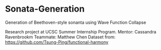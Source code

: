 # Sonata-Generation
Generation of Beethoven-style sonanta using Wave Function Collapse

Research project at UCSC Summer Internship Program. 
Mentor: Cassandra Ravenbrookm
Teammate: Matthew Chen
Dataset from: https://github.com/Tsung-Ping/functional-harmony
